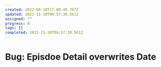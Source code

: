 ```yaml
---
created: 2022-08-18T17:00:40.787Z
updated: 2022-11-10T09:57:30.561Z
assigned: ""
progress: 0
tags: []
completed: 2022-11-10T09:57:30.561Z
---
```


# Bug: Episdoe Detail overwrites Date
